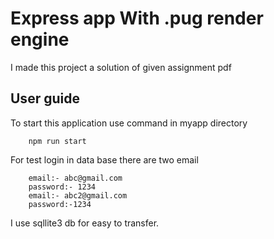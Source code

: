 # Express app With .pug render engine
I made this project a solution of given assignment pdf
## User guide
To start this application use command in myapp directory
``` 
    npm run start
```
For test login in data base there are two email 
```
    email:- abc@gmail.com
    password:- 1234
    email:- abc2@gmail.com
    password:-1234
```
I use sqllite3 db for easy to transfer.

